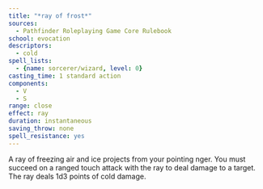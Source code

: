 ```yaml
---
title: "*ray of frost*"
sources:
  - Pathfinder Roleplaying Game Core Rulebook
school: evocation
descriptors:
  - cold
spell_lists:
  - {name: sorcerer/wizard, level: 0}
casting_time: 1 standard action
components:
  - V
  - S
range: close
effect: ray
duration: instantaneous
saving_throw: none
spell_resistance: yes
---
```


A ray of freezing air and ice projects from your pointing  nger. You must succeed on a ranged touch attack with the ray to deal damage to a target. The ray deals 1d3 points of cold damage.

